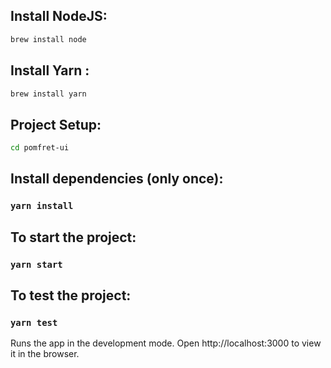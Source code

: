 ## Install NodeJS:  

```sh
brew install node
```

## Install Yarn :

```sh
brew install yarn
```

## Project Setup:

```sh
cd pomfret-ui
```

## Install dependencies (only once):

### `yarn install`

## To start the project:

### `yarn start `

## To test the project:

### `yarn test`


Runs the app in the development mode.
Open http://localhost:3000 to view it in the browser.

